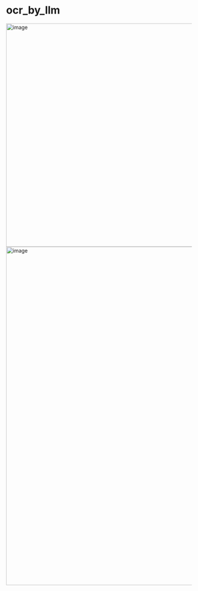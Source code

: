 # ocr_by_llm
<img width="848" height="607" alt="image" src="https://github.com/user-attachments/assets/e286b392-145f-4dae-ae6d-16498b90b4da" />


 <img width="842" height="920" alt="image" src="https://github.com/user-attachments/assets/2aac69c3-5d40-4e9d-a6e6-f4b6005c320b" />

